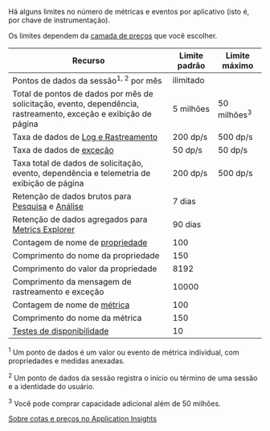 Há alguns limites no número de métricas e eventos por aplicativo (isto é, por chave de instrumentação).

Os limites dependem da [camada de preços](https://azure.microsoft.com/pricing/details/application-insights/) que você escolher.

| **Recurso** | **Limite padrão** | **Limite máximo** |
| --- | --- | --- |
| Pontos de dados da sessão<sup>1, 2</sup> por mês |ilimitado | |
| Total de pontos de dados por mês de solicitação, evento, dependência, rastreamento, exceção e exibição de página |5 milhões |50 milhões<sup>3</sup> |
| Taxa de dados de [Log e Rastreamento](../articles/application-insights/app-insights-search-diagnostic-logs.md) |200 dp/s |500 dp/s |
| Taxa de dados de [exceção](../articles/application-insights/app-insights-asp-net-exceptions.md) |50 dp/s |50 dp/s |
| Taxa total de dados de solicitação, evento, dependência e telemetria de exibição de página |200 dp/s |500 dp/s |
| Retenção de dados brutos para [Pesquisa](../articles/application-insights/app-insights-diagnostic-search.md) e [Análise](../articles/application-insights/app-insights-analytics.md) |7 dias | |
| Retenção de dados agregados para [Metrics Explorer](../articles/application-insights/app-insights-metrics-explorer.md) |90 dias | |
| Contagem de nome de [propriedade](../articles/application-insights/app-insights-api-custom-events-metrics.md#properties) |100 | |
| Comprimento do nome da propriedade |150 | |
| Comprimento do valor da propriedade |8192 | |
| Comprimento da mensagem de rastreamento e exceção |10000 | |
| Contagem de nome de [métrica](../articles/application-insights/app-insights-api-custom-events-metrics.md#properties) |100 | |
| Comprimento do nome da métrica |150 | |
| [Testes de disponibilidade](../articles/application-insights/app-insights-monitor-web-app-availability.md) |10 | |

<sup>1</sup> Um ponto de dados é um valor ou evento de métrica individual, com propriedades e medidas anexadas.

<sup>2</sup> Um ponto de dados da sessão registra o início ou término de uma sessão e a identidade do usuário.

<sup>3</sup> Você pode comprar capacidade adicional além de 50 milhões.

[Sobre cotas e preços no Application Insights](../articles/application-insights/app-insights-pricing.md)

<!---HONumber=AcomDC_0803_2016-->